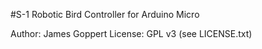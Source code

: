 #S-1 Robotic Bird Controller for Arduino Micro

Author: James Goppert
License: GPL v3 (see LICENSE.txt)
